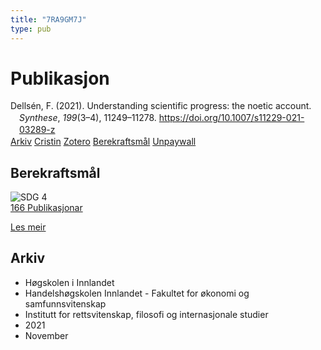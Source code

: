 ```yaml
---
title: "7RA9GM7J"
type: pub
---
```

<h1>Publikasjon</h1>
<article id="csl-bib-container-7RA9GM7J" class="csl-bib-container">
  <div class="csl-bib-body" style="line-height: 1.35; padding-left: 1em; text-indent:-1em;">
  <div class="csl-entry">Dells&#xE9;n, F. (2021). Understanding scientific progress: the noetic account. <i>Synthese</i>, <i>199</i>(3&#x2013;4), 11249&#x2013;11278. <a href="https://doi.org/10.1007/s11229-021-03289-z">https://doi.org/10.1007/s11229-021-03289-z</a></div>
</div>
  <div class="csl-bib-buttons">
    <a href="#taxonomy-article-7RA9GM7J" class="csl-bib-button">Arkiv</a>
    <a href alt="Cristin URL" class="csl-bib-button">Cristin</a>
    <a href alt="Zotero URL" class="csl-bib-button">Zotero</a>
    <a href="#sdg-article-7RA9GM7J" class="csl-bib-button">Berekraftsmål</a>
    <a href="https://link.springer.com/content/pdf/10.1007/s11229-021-03289-z.pdf" class="csl-bib-button">Unpaywall</a>
  </div>
  <div id="csl-bib-meta-container-7RA9GM7J"></div>
</article>
<div id="csl-bib-meta-7RA9GM7J" class="csl-bib-meta">
  <article id="sdg-article-7RA9GM7J" class="sdg-article">
    <h1>Berekraftsmål</h1>
    <div class="sdg-container"><div id="sdg4" class="sdg">
<img src="{{< params subfolder >}}images/sdg/sdg04_no.png" class="image" alt="SDG 4">
<div class="sdg-overlay">
<a href="{{< params subfolder >}}no/archive/?sdg=4#archive" class="sdg-publication-count"><span>166</span> Publikasjonar</a>
<p><a href="https://www.fn.no/om-fn/fns-baerekraftsmaal/god-utdanning?lang=nno-NO" class="sdg-read-more">Les meir</a></p>
</div>
</div></div>
  </article>
  <article id="taxonomy-article-7RA9GM7J" class="taxonomy-article">
    <h1>Arkiv</h1>
    <ul>
      <li>Høgskolen i Innlandet</li>
      <li>Handelshøgskolen Innlandet - Fakultet for økonomi og samfunnsvitenskap</li>
      <li>Institutt for rettsvitenskap, filosofi og internasjonale studier</li>
      <li>2021</li>
      <li>November</li>
    </ul>
  </article>
</div>

